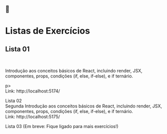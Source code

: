 ## 📑<h1> Listas de Exercícios</h1>
<h2>Lista 01</h2><br>
<p>Introdução aos conceitos básicos de React, incluindo render, JSX, componentes, props, condições (if, else, if-else), e if ternário.</p>p><br>
Link: http://localhost:5174/

Lista 02 <br>
Segunda Introdução aos conceitos básicos de React, incluindo render, JSX, componentes, props, condições (if, else, if-else), e if ternário.<br>
Link: http://localhost:5175/

Lista 03
(Em breve: Fique ligado para mais exercícios!)
